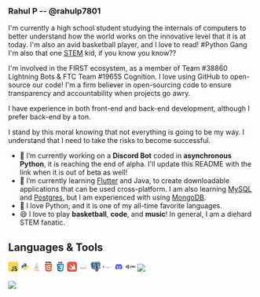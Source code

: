 ### Rahul P -- @rahulp7801

I'm currently a high school student studying the internals of computers to better understand how the world works on the innovative level that it is at today. I'm also an avid basketball player, and I love to read! #Python Gang I'm also that one [STEM](https://www.ed.gov/stem) kid, if you know you know??

I'm involved in the FIRST ecosystem, as a member of Team #38860 Lightning Bots & FTC Team #19655 Cognition. I love using GitHub to open-source our code! I'm a firm believer in open-sourcing code to ensure transparency and accountability when projects go awry.

I have experience in both front-end and back-end development, although I prefer back-end by a ton. 

I stand by this moral knowing that not everything is going to be my way. I understand that I need to take the risks to become successful. 

- 🔭 I’m currently working on a **Discord Bot** coded in **asynchronous Python**, it is reaching the end of alpha. I'll update this README with the link when it is out of beta as well!
- 🌱 I’m currently learning [Flutter](https://flutter.dev/) and Java, to create downloadable applications that can be used cross-platform. I am also learning [MySQL](https://www.mysql.com/) and [Postgres](https://www.postgresql.org/), but I am experienced with using [MongoDB](https://www.mongodb.com/).
- 🐍 I love Python, and it is one of my all-time favorite languages.
- 😄 I love to play **basketball**, **code**, and **music**! In general, I am a diehard STEM fanatic.

## Languages & Tools ##

<code><img height="20" src="https://raw.githubusercontent.com/github/explore/80688e429a7d4ef2fca1e82350fe8e3517d3494d/topics/javascript/javascript.png"></code>
<code><img height="20" src="https://raw.githubusercontent.com/github/explore/80688e429a7d4ef2fca1e82350fe8e3517d3494d/topics/python/python.png"></code>
<code><img height="20" src="https://raw.githubusercontent.com/github/explore/80688e429a7d4ef2fca1e82350fe8e3517d3494d/topics/java/java.png"></code>
<code><img height="20" src="https://raw.githubusercontent.com/github/explore/80688e429a7d4ef2fca1e82350fe8e3517d3494d/topics/html/html.png"></code>
<code><img height="20" src="https://raw.githubusercontent.com/github/explore/80688e429a7d4ef2fca1e82350fe8e3517d3494d/topics/css/css.png"></code>
<code><img height="20" src="https://raw.githubusercontent.com/github/explore/80688e429a7d4ef2fca1e82350fe8e3517d3494d/topics/swift/swift.png"></code>
<code><img height="20" src="https://raw.githubusercontent.com/github/explore/80688e429a7d4ef2fca1e82350fe8e3517d3494d/topics/mysql/mysql.png"></code>
<code><img height="20" src="https://raw.githubusercontent.com/github/explore/80688e429a7d4ef2fca1e82350fe8e3517d3494d/topics/postgresql/postgresql.png"></code>
<code><img height="20" src="https://raw.githubusercontent.com/github/explore/80688e429a7d4ef2fca1e82350fe8e3517d3494d/topics/mongodb/mongodb.png"></code>
<code><img height="20" src="https://raw.githubusercontent.com/github/explore/80688e429a7d4ef2fca1e82350fe8e3517d3494d/topics/discord/discord.png"></code>
<code><img height="20" color='#fff' src="https://raw.githubusercontent.com/github/explore/80688e429a7d4ef2fca1e82350fe8e3517d3494d/topics/unity/unity.png"></code>
<code><img height="20" src="https://www.tannerrecord.com/wp-content/uploads/2015/06/Logo-Google_Analytics2.png"></code>

<img align="center" src="https://github-readme-stats.vercel.app/api/top-langs/?username=rahulp7801&layout=compact&theme=material-palenight" />



